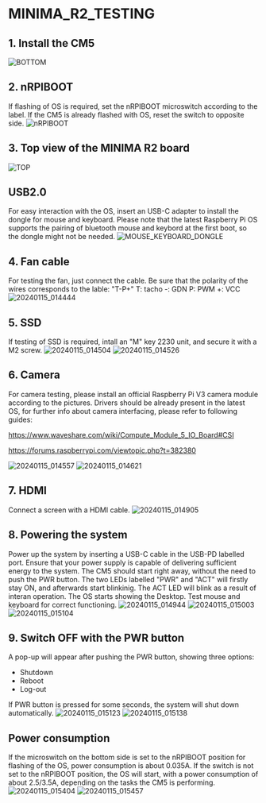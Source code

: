# MINIMA_R2_TESTING

## 1. Install the CM5
![BOTTOM](https://github.com/user-attachments/assets/60494fc7-2574-42d5-9d8c-7e5b62b9094a)

## 2. nRPIBOOT
If flashing of OS is required, set the nRPIBOOT microswitch according to the label.
If the CM5 is already flashed with OS, reset the switch to opposite side.
![nRPIBOOT](https://github.com/user-attachments/assets/4bc92f91-fb2c-4bff-8013-3b35c0da66d9)

## 3. Top view of the MINIMA R2 board
![TOP](https://github.com/user-attachments/assets/51ba81de-5662-43ef-aea4-b668e7ca048b)

## USB2.0
For easy interaction with the OS, insert an USB-C adapter to install the dongle for mouse and keyboard.
Please note that the latest Raspberry Pi OS supports the pairing of bluetooth mouse and keybord at the first boot, so the dongle might not be needed.
![MOUSE_KEYBOARD_DONGLE](https://github.com/user-attachments/assets/29881437-bda7-46c8-a738-f751389eb756)

## 4. Fan cable
For testing the fan, just connect the cable. Be sure that the polarity of the wires corresponds to the lable:
"T-P+"
T: tacho
-: GDN
P: PWM
+: VCC
![20240115_014444](https://github.com/user-attachments/assets/302a785b-1fc1-422d-ab77-5817c00dd633)

## 5. SSD
If testing of SSD is required, intall an "M" key 2230 unit, and secure it with a M2 screw.
![20240115_014504](https://github.com/user-attachments/assets/bf5a809a-c4e0-4cfe-a8ca-1d0c2c703480)
![20240115_014526](https://github.com/user-attachments/assets/4e64c892-0fde-4393-a0d0-baf07d4e1b57)

## 6. Camera
For camera testing, please install an official Raspberry Pi V3 camera module according to the pictures.
Drivers should be already present in the latest OS, for further info about camera interfacing, please refer to following guides:

https://www.waveshare.com/wiki/Compute_Module_5_IO_Board#CSI

https://forums.raspberrypi.com/viewtopic.php?t=382380

![20240115_014557](https://github.com/user-attachments/assets/48e39da2-a4b6-4b17-b0a0-8727243eebf9)
![20240115_014621](https://github.com/user-attachments/assets/aeeb97bc-b582-4d8e-aa3b-7c9c50eee080)

## 7. HDMI
Connect a screen with a HDMI cable.
![20240115_014905](https://github.com/user-attachments/assets/0a3b81ee-099c-4183-80b2-28e03589295a)

## 8. Powering the system
Power up the system by inserting a USB-C cable in the USB-PD labelled port. Ensure that your power supply is capable of delivering sufficient energy to the system.
The CM5 should start right away, without the need to push the PWR button. The two LEDs labelled "PWR" and "ACT" will firstly stay ON, and afterwards start blinkinig. The ACT LED will blink as a result of interan operation.
The OS starts showing the Desktop. Test mouse and keyboard for correct functioning.
![20240115_014944](https://github.com/user-attachments/assets/583baedc-8a3b-42cd-b3a5-399fc5a99975)
![20240115_015003](https://github.com/user-attachments/assets/916d0214-3095-48e6-a1af-0a7429a659b2)
![20240115_015104](https://github.com/user-attachments/assets/e1a9bf88-d843-4ade-b0bb-9a779284d80a)

## 9. Switch OFF with the PWR button
A pop-up will appear after pushing the PWR button, showing three options:

- Shutdown
- Reboot
- Log-out

If PWR button is pressed for some seconds, the system will shut down automatically.
![20240115_015123](https://github.com/user-attachments/assets/ca0b70e2-a3dd-4f83-ba0d-8b24d386f9ff)
![20240115_015138](https://github.com/user-attachments/assets/743f5190-cf4d-4ad1-a92e-8d4dae48b2f0)

## Power consumption
If the microswitch on the bottom side is set to the nRPIBOOT position for flashing of the OS, power consumption is about 0.035A.
If the switch is not set to the nRPIBOOT position, the OS will start, with a power consumption of about 2.5/3.5A, depending on the tasks the CM5 is performing.
![20240115_015404](https://github.com/user-attachments/assets/4edc339b-6c62-4442-9904-15058cbdf34d)
![20240115_015457](https://github.com/user-attachments/assets/3c87073c-5437-4204-b376-1ad07c62f4ee)
